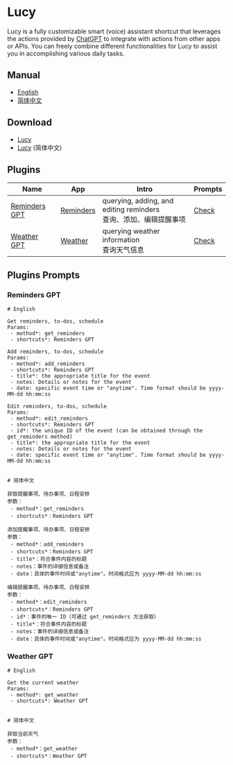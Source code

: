 # Lucy
Lucy is a fully customizable smart (voice) assistant shortcut that leverages the actions provided by [ChatGPT](https://apps.apple.com/us/app/id6448311069) to integrate with actions from other apps or APIs. You can freely combine different functionalities for Lucy to assist you in accomplishing various daily tasks.

## Manual
 - [English](https://neurogram.notion.site/Lucy-3436b58b7edd4368bcfe0ced41006a10)
 - [简体中文](https://neurogram.notion.site/Lucy-8492b0a0ff73481ba1a8d5a922cbd490)

## Download
 - [Lucy](https://www.icloud.com/shortcuts/3ff326defcee44f69ad0af40f4b62c63)
 - [Lucy](https://www.icloud.com/shortcuts/312f819577b6416c978addec844ebf3b) (简体中文)

## Plugins
| Name | App | Intro | Prompts | 
| ---- | ---- | ---- | ---- |
| [Reminders GPT](https://www.icloud.com/shortcuts/dbdc4b17e8454cd8a1cb7260f5145110) | [Reminders](https://apps.apple.com/us/app/reminders/id1108187841) | querying, adding, and editing reminders<br>查询、添加、编辑提醒事项 | [Check](#reminders-gpt) |
| [Weather GPT](https://www.icloud.com/shortcuts/1f20c4617584493397a1b7c8a77a3968) | [Weather](https://apps.apple.com/us/app/id1069513131) |querying weather information<br>查询天气信息 | [Check](#weather-gpt) |



## Plugins Prompts

### Reminders GPT
```
# English

Get reminders, to-dos, schedule
Params:
 - method*: get_reminders
 - shortcuts*: Reminders GPT

Add reminders, to-dos, schedule
Params:
 - method*: add_reminders
 - shortcuts*: Reminders GPT
 - title*: the appropriate title for the event
 - notes: Details or notes for the event
 - date: specific event time or "anytime". Time format should be yyyy-MM-dd hh:mm:ss

Edit reminders, to-dos, schedule
Params:
 - method*: edit_reminders
 - shortcuts*: Reminders GPT
 - id*: the unique ID of the event (can be obtained through the get_reminders method)
 - title*: the appropriate title for the event
 - notes: Details or notes for the event
 - date: specific event time or "anytime". Time format should be yyyy-MM-dd hh:mm:ss


# 简体中文

获取提醒事项、待办事项、日程安排
参数：
 - method*：get_reminders
 - shortcuts*：Reminders GPT

添加提醒事项、待办事项、日程安排
参数：
 - method*：add_reminders
 - shortcuts*：Reminders GPT
 - title*：符合事件内容的标题
 - notes：事件的详细信息或备注
 - date：具体的事件时间或"anytime"。时间格式应为 yyyy-MM-dd hh:mm:ss

编辑提醒事项、待办事项、日程安排
参数：
 - method*：edit_reminders
 - shortcuts*：Reminders GPT
 - id*：事件的唯一 ID（可通过 get_reminders 方法获取）
 - title*：符合事件内容的标题
 - notes：事件的详细信息或备注
 - date：具体的事件时间或"anytime"。时间格式应为 yyyy-MM-dd hh:mm:ss
```

### Weather GPT
```
# English

Get the current weather
Params:
 - method*: get_weather
 - shortcuts*: Weather GPT


# 简体中文

获取当前天气
参数：
 - method*：get_weather
 - shortcuts*：Weather GPT
```
